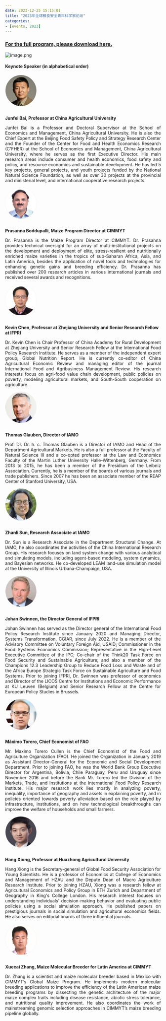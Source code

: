 ```yaml
---
date: 2023-12-25 15:15:01
title: "2023年全球粮食安全青年科学家论坛"
categories:
- [events, 2023]
---
```

<h3><span class="like_a"><a onclick="_51Track('download', 'FS23')" href="https://wp-img.daozhao.com/thefoodsecurity/pdf/FS23.pdf" target="_blank">For the full program, please download here.</a></span></h3>

![image.png](https://wp-img.daozhao.com/thefoodsecurity/FS32.jpg)

#### Keynote Speaker (in alphabetical order)

<div class="post_flex_center_center">
<img style="width: 100px;border-radius: 50%;border:1px solid #f3f3f1;margin-bottom: 12px;" src="/img/Junfei_Bai.png">
</div>

<p class="post_flex_center_center" style="font-weight: bold">Junfei Bai, Professor at China Agricultural University</p>

<p style="text-align: justify;">
Junfei Bai is a Professor and Doctoral Supervisor at the School of Economics and Management, China Agricultural University. He is also the Chief Expert at the Beijing Food Safety Policy and Strategy Research Center and the Founder of the Center for Food and Health Economics Research (C'FHER) at the School of Economics and Management, China Agricultural University, where he serves as the first Executive Director. His main research areas include consumer and health economics, food safety and policy, and resource economics and sustainable development. He has led 5 key projects, general projects, and youth projects funded by the National Natural Science Foundation, as well as over 30 projects at the provincial and ministerial level, and international cooperative research projects.
</p>

<div class="post_flex_center_center">
<img style="width: 100px;border-radius: 50%;border:1px solid #f3f3f1;margin-bottom: 12px;" src="/img/Prasanna_Boddupalli.jpg">
</div>

<p class="post_flex_center_center" style="font-weight: bold">Prasanna Boddupalli, Maize Program Director at CIMMYT</p>

<p style="text-align: justify;">
Dr. Prasanna is the Maize Program Director at CIMMYT. Dr. Prasanna provides technical oversight for an array of multi-institutional projects on the development and deployment of elite, stress-resilient and nutritionally enriched maize varieties in the tropics of sub-Saharan Africa, Asia, and Latin America, besides the application of novel tools and technologies for enhancing genetic gains and breeding efficiency. Dr. Prasanna has published over 200 research articles in various international journals and received several awards and recognitions.
</p>

<div class="post_flex_center_center">
<img style="width: 100px;border-radius: 50%;border:1px solid #f3f3f1;margin-bottom: 12px;" src="/img/Kevin_Chen.jpg">
</div>

<p class="post_flex_center_center" style="font-weight: bold">
Kevin Chen, Professor at Zhejiang University and Senior Research Fellow at IFPRI
</p>

<p style="text-align: justify;">
Dr. Kevin Chen is Chair Professor of China Academy for Rural Development at Zhejiang University and Senior Research Fellow at the International Food Policy Research Institute. He serves as a member of the independent expert group, Global Nutrition Report. He is currently co-editor of China Agricultural Economic Review and managing editor of the journal International Food and Agribusiness Management Review. His research interests focus on agri-food value chain development, public policies on poverty, modeling agricultural markets, and South-South cooperation on agriculture.
</p>

<div class="post_flex_center_center">
<img style="width: 100px;border-radius: 50%;border:1px solid #f3f3f1;margin-bottom: 12px;" src="/img/Thomas_Glauben.png">
</div>

<p class="post_flex_center_center" style="font-weight: bold">Thomas Glauben, Director of IAMO</p>
<p style="text-align: justify;">
Prof. Dr. Dr. h. c. Thomas Glauben is a Director of IAMO and Head of the Department Agricultural Markets. He is also a full professor at the Faculty of Natural Science III and a co-opted professor at the Law and Economics Faculty of the Martin Luther University Halle-Wittenberg, Germany. From 2013 to 2015, he has been a member of the Presidium of the Leibniz Association. Currently, he is a member of the boards of various journals and trade publishers. Since 2007 he has been an associate member of the REAP Center of Stanford University, USA.
</p>


<div class="post_flex_center_center">
<img style="width: 100px;border-radius: 50%;border:1px solid #f3f3f1;margin-bottom: 12px;" src="/img/Zhanli_Sun.png">
</div>

<p class="post_flex_center_center" style="font-weight: bold">Zhanli Sun, Research Associate at IAMO</p>
<p style="text-align: justify;">
Dr. Sun is a Research Associate in the Department Structural Change. At IAMO, he also coordinates the activities of the China International Research Group. His research focuses on land system change with various analytical and simulating models, including agent-based modeling, system dynamics, and Bayesian networks. He co-developed LEAM land-use simulation model at the University of Illinois Urbana-Champaign, USA.
</p>

<div class="post_flex_center_center">
<img style="width: 100px;border-radius: 50%;border:1px solid #f3f3f1;margin-bottom: 12px;" src="/img/Johan_Swinnen.jpg">
</div>

<p class="post_flex_center_center" style="font-weight: bold">Johan Swinnen, the Director General of IFPRI</p>
<p style="text-align: justify;">
Johan Swinnen has served as the Director general of the International Food Policy Research Institute since January 2020 and Managing Director, Systems Transformation, CGIAR, since July 2022. He is a member of the Advisory Committee on Voluntary Foreign Aid, USAID; Commissioner in the Food Systems Economics Commission; Representative in the High-Level Executive Committee of the IPC; Co-chair of the Think20 Task Force on Food Security and Sustainable Agriculture; and also a member of the Champions 12.3 Leadership Group to Reduce Food Loss and Waste and of the Africa Europe Strategic Task Force on Sustainable Agriculture and Food Systems. Prior to joining IFPRI, Dr. Swinnen was professor of economics and Director of the LICOS Centre for Institutions and Economic Performance at KU Leuven (Belgium) and Senior Research Fellow at the Centre for European Policy Studies in Brussels.
</p>

<div class="post_flex_center_center">
<img style="width: 100px;border-radius: 50%;border:1px solid #f3f3f1;margin-bottom: 12px;" src="/img/Maximo_Torero.png">
</div>

<p class="post_flex_center_center" style="font-weight: bold">Máximo Torero, Chief Economist of FAO</p>
<p style="text-align: justify;">
Mr. Maximo Torero Cullen is the Chief Economist of the Food and Agriculture Organization (FAO). He joined the Organization in January 2019 as Assistant Director-General for the Economic and Social Development Department. Prior to joining FAO, he was the World Bank Group Executive Director for Argentina, Bolivia, Chile Paraguay, Peru and Uruguay since November 2016 and before the Bank Mr. Torero led the Division of the Markets, Trade, and Institutions at the International Food Policy Research Institute. His major research work lies mostly in analyzing poverty, inequality, importance of geography and assets in explaining poverty, and in policies oriented towards poverty alleviation based on the role played by infrastructure, institutions, and on how technological breakthroughs can improve the welfare of households and small farmers.
</p>

<div class="post_flex_center_center">
<img style="width: 100px;border-radius: 50%;border:1px solid #f3f3f1;margin-bottom: 12px;" src="/img/Hang_Xiong.png">
</div>

<p class="post_flex_center_center" style="font-weight: bold">Hang Xiong, Professor at Huazhong Agricultural University</p>
<p style="text-align: justify;">
Hang Xiong is the Secretary-general of Global Food Security Association for Young Scientists. He is a professor of Economics at College of Economics and Management of HZAU and the Depute Dean of Macro Agriculture Research Institute. Prior to joining HZAU, Xiong was a research fellow at Agricultural Economics and Policy Group in ETH Zurich and Department of Geography in King's College London. His research interest focuses on understanding individuals' decision-making behavior and evaluating public policies using a social simulation approach. He published papers on prestigious journals in social simulation and agricultural economics fields. He also serves on editorial boards of three influential journals.
</p>

<div class="post_flex_center_center">
<img style="width: 100px;border-radius: 50%;border:1px solid #f3f3f1;margin-bottom: 12px;" src="/img/Xuecai_Zhang.jpg">
</div>

<p class="post_flex_center_center" style="font-weight: bold">Xuecai Zhang, Maize Molecular Breeder for Latin America at CIMMYT</p>
<p style="text-align: justify;">
Dr. Zhang is a scientist and maize molecular breeder based in Mexico with CIMMYT’s Global Maize Program. He implements modern molecular breeding applications to improve the efficiency of the Latin American maize breeding programs by dissecting the genetic architecture of the major maize complex traits including disease resistance, abiotic stress tolerance, and nutritional quality improvement. He also coordinates the work of mainstreaming genomic selection approaches in CIMMYT’s maize breeding pipeline globally.
</p>
